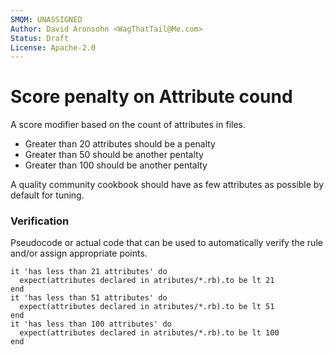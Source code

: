 ```yaml
---
SMQM: UNASSIGNED
Author: David Aronsohn <WagThatTail@Me.com>
Status: Draft
License: Apache-2.0
---
```


# Score penalty on Attribute cound

A score modifier based on the count of attributes in files.

* Greater than 20 attributes should be a penalty
* Greater than 50 should be another pentalty
* Greater than 100 should be another pentalty

A quality community cookbook should have as few attributes as possible by default for tuning.

### Verification

Pseudocode or actual code that can be used to automatically verify the rule and/or assign appropriate points.

    it 'has less than 21 attributes' do
      expect(attributes declared in atributes/*.rb).to be lt 21
    end
    it 'has less than 51 attributes' do
      expect(attributes declared in atributes/*.rb).to be lt 51
    end
    it 'has less than 100 attributes' do
      expect(attributes declared in atributes/*.rb).to be lt 100
    end
